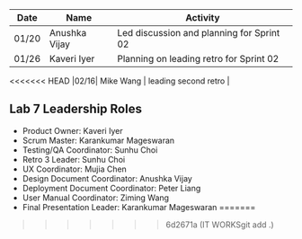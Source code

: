 
|Date| Name|   Activity     |
|----|-----|----------------|
| 01/20 | Anushka Vijay| Led discussion and planning for Sprint 02 |
|01/26| Kaveri Iyer | Planning on leading retro for Sprint 02 |
<<<<<<< HEAD
|02/16| Mike Wang | leading second retro | 

## Lab 7 Leadership Roles
- Product Owner: Kaveri Iyer
- Scrum Master: Karankumar Mageswaran
- Testing/QA Coordinator: Sunhu Choi
- Retro 3 Leader: Sunhu Choi
- UX Coordinator: Mujia Chen
- Design Document Coordinator: Anushka Vijay
- Deployment Document Coordinator: Peter Liang 
- User Manual Coordinator: Ziming Wang
- Final Presentation Leader: Karankumar Mageswaran
=======
>>>>>>> 6d2671a (IT WORKSgit add .)
